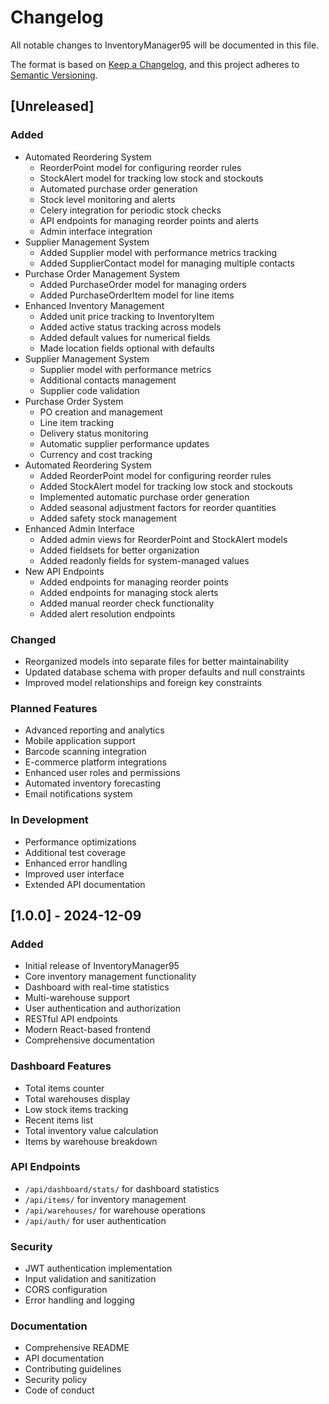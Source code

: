 # Changelog

All notable changes to InventoryManager95 will be documented in this file.

The format is based on [Keep a Changelog](https://keepachangelog.com/en/1.0.0/),
and this project adheres to [Semantic Versioning](https://semver.org/spec/v2.0.0.html).

## [Unreleased]

### Added
- Automated Reordering System
  - ReorderPoint model for configuring reorder rules
  - StockAlert model for tracking low stock and stockouts
  - Automated purchase order generation
  - Stock level monitoring and alerts
  - Celery integration for periodic stock checks
  - API endpoints for managing reorder points and alerts
  - Admin interface integration
- Supplier Management System
  - Added Supplier model with performance metrics tracking
  - Added SupplierContact model for managing multiple contacts
- Purchase Order Management System
  - Added PurchaseOrder model for managing orders
  - Added PurchaseOrderItem model for line items
- Enhanced Inventory Management
  - Added unit price tracking to InventoryItem
  - Added active status tracking across models
  - Added default values for numerical fields
  - Made location fields optional with defaults
- Supplier Management System
  - Supplier model with performance metrics
  - Additional contacts management
  - Supplier code validation
- Purchase Order System
  - PO creation and management
  - Line item tracking
  - Delivery status monitoring
  - Automatic supplier performance updates
  - Currency and cost tracking
- Automated Reordering System
  - Added ReorderPoint model for configuring reorder rules
  - Added StockAlert model for tracking low stock and stockouts
  - Implemented automatic purchase order generation
  - Added seasonal adjustment factors for reorder quantities
  - Added safety stock management
- Enhanced Admin Interface
  - Added admin views for ReorderPoint and StockAlert models
  - Added fieldsets for better organization
  - Added readonly fields for system-managed values
- New API Endpoints
  - Added endpoints for managing reorder points
  - Added endpoints for managing stock alerts
  - Added manual reorder check functionality
  - Added alert resolution endpoints

### Changed
- Reorganized models into separate files for better maintainability
- Updated database schema with proper defaults and null constraints
- Improved model relationships and foreign key constraints

### Planned Features
- Advanced reporting and analytics
- Mobile application support
- Barcode scanning integration
- E-commerce platform integrations
- Enhanced user roles and permissions
- Automated inventory forecasting
- Email notifications system

### In Development
- Performance optimizations
- Additional test coverage
- Enhanced error handling
- Improved user interface
- Extended API documentation

## [1.0.0] - 2024-12-09

### Added
- Initial release of InventoryManager95
- Core inventory management functionality
- Dashboard with real-time statistics
- Multi-warehouse support
- User authentication and authorization
- RESTful API endpoints
- Modern React-based frontend
- Comprehensive documentation

### Dashboard Features
- Total items counter
- Total warehouses display
- Low stock items tracking
- Recent items list
- Total inventory value calculation
- Items by warehouse breakdown

### API Endpoints
- `/api/dashboard/stats/` for dashboard statistics
- `/api/items/` for inventory management
- `/api/warehouses/` for warehouse operations
- `/api/auth/` for user authentication

### Security
- JWT authentication implementation
- Input validation and sanitization
- CORS configuration
- Error handling and logging

### Documentation
- Comprehensive README
- API documentation
- Contributing guidelines
- Security policy
- Code of conduct
